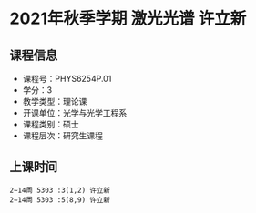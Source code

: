 # 2021年秋季学期 激光光谱 许立新






## 课程信息

- 课程号：PHYS6254P.01
- 学分：3
- 教学类型：理论课
- 开课单位：光学与光学工程系
- 课程类别：硕士
- 课程层次：研究生课程

## 上课时间

```
2~14周 5303 :3(1,2) 许立新
2~14周 5303 :5(8,9) 许立新
```

